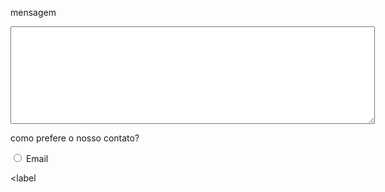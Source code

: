 <label for="mensagem">mensagem</label>
<textarea cols="70" rows="10" id="mensagem" class="input-padrao"></textarea>

<div>
  <p>como prefere o nosso contato?</p>
  <label for="radio-email"><input type="radio" name="contato" value="email" id="radio-email"> Email</label>
  
  <label
    
  
  
                                                                 
